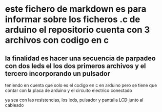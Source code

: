# este fichero de markdown es para informar sobre los ficheros .c de arduino el repositorio cuenta con 3 archivos con codigo en c

## la finalidad es hacer una secuencia de parpadeo con dos leds el los dos primeros archivos y el tercero incorporando un pulsador

teniendo en cuenta que solo es el codigo en c en arduino pero se tiene que contar con la placa de arduino y el circuito electrico conectado

ya sea con las resistencias, los leds, pulsador y pantalla LCD junto al cableado

